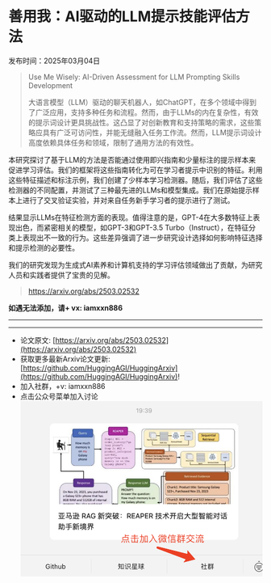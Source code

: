 # 善用我：AI驱动的LLM提示技能评估方法
发布时间：2025年03月04日


> Use Me Wisely: AI-Driven Assessment for LLM Prompting Skills Development
>
> 大语言模型（LLM）驱动的聊天机器人，如ChatGPT，在多个领域中得到了广泛应用，支持多种任务和流程。然而，由于LLMs的内在复杂性，有效的提示词设计更具挑战性。这凸显了对创新教育和支持策略的需求，这些策略应具有广泛可访问性，并能无缝融入任务工作流。然而，LLM提示词设计高度依赖具体任务和领域，限制了通用方法的有效性。

本研究探讨了基于LLM的方法是否能通过使用即兴指南和少量标注的提示样本来促进学习评估。我们的框架将这些指南转化为可在学习者提示中识别的特征。利用这些特征描述和标注示例，我们创建了少样本学习检测器。随后，我们评估了这些检测器的不同配置，并测试了三种最先进的LLMs和模型集成。我们在原始提示样本上进行了交叉验证实验，并对来自任务新手学习者的提示进行了测试。

结果显示LLMs在特征检测方面的表现。值得注意的是，GPT-4在大多数特征上表现出色，而紧密相关的模型，如GPT-3和GPT-3.5 Turbo（Instruct），在特征分类上表现出不一致的行为。这些差异强调了进一步研究设计选择如何影响特征选择和提示检测的必要性。

我们的研究发现为生成式AI素养和计算机支持的学习评估领域做出了贡献，为研究人员和实践者提供了宝贵的见解。
>
> https://arxiv.org/abs/2503.02532

**如遇无法添加，请+ vx: iamxxn886**
<hr />


<hr />

- 论文原文: [https://arxiv.org/abs/2503.02532](https://arxiv.org/abs/2503.02532)
- 获取更多最新Arxiv论文更新: [https://github.com/HuggingAGI/HuggingArxiv](https://github.com/HuggingAGI/HuggingArxiv)!
- 加入社群，+v: iamxxn886
- 点击公众号菜单加入讨论
![](https://raw.githubusercontent.com/HuggingAGI/wx_assets/main/2024/07/31/1722434818326-94339e92-22f1-4472-9d27-fed232f70b5d.jpeg)